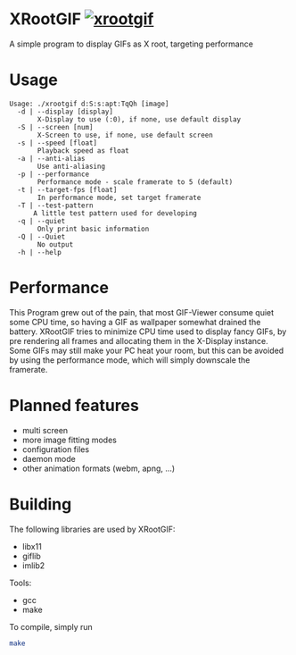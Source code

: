# XRootGIF [![xrootgif](https://img.shields.io/aur/version/xrootgif.svg)](https://aur.archlinux.org/packages/xrootgif/)
A simple program to display GIFs as X root, targeting performance

# Usage
``` text
Usage: ./xrootgif d:S:s:apt:TqQh [image]
  -d | --display [display]
       X-Display to use (:0), if none, use default display
  -S | --screen [num]
       X-Screen to use, if none, use default screen
  -s | --speed [float]
       Playback speed as float
  -a | --anti-alias
       Use anti-aliasing
  -p | --performance
       Performance mode - scale framerate to 5 (default)
  -t | --target-fps [float]
       In performance mode, set target framerate
  -T | --test-pattern
      A little test pattern used for developing
  -q | --quiet
       Only print basic information
  -Q | --Quiet
       No output
  -h | --help
```

# Performance
This Program grew out of the pain, that most GIF-Viewer consume quiet
some CPU time, so having a GIF as wallpaper somewhat drained the battery.
XRootGIF tries to minimize CPU time used to display fancy GIFs,
by pre rendering all frames and allocating them in the X-Display instance.
Some GIFs may still make your PC heat your room, but this can be
avoided by using the performance mode, which will simply downscale
the framerate.

# Planned features

- multi screen
- more image fitting modes
- configuration files
- daemon mode
- other animation formats (webm, apng, ...)

# Building
The following libraries are used by XRootGIF:

- libx11
- giflib
- imlib2

Tools:

- gcc
- make

To compile, simply run

``` sh
make
```

